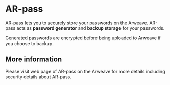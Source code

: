 # AR-pass

AR-pass lets you to securely store your passwords on the Arweave. AR-pass acts as **password generator** and **backup storage** for your passwords.

Generated passwords are encrypted before being uploaded to Arweave if you choose to backup.

## More information

Please visit web page of AR-pass on the Arweave for more details including security details about AR-pass.
